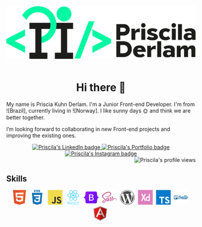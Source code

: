 <HTML>
  <head>
<link rel="import" href="bower_components/flag-icon/flag-icon.html">
    <head>
      <body>
<div id="header">
<div align="center">
  <img src="https://github.com/pkderlam87/portfolio/blob/main/images/Logos/Logo%20Pee-%20font%20black%20and%20green%20-%20without%20background.png"     alt="Priscila's logo">
</div>
<br>
<div>
  <h1 align="center">Hi there 👋</h1>
  <p>My name is Priscia Kuhn Derlam. I'm a Junior Front-end Developer. I'm from ![Brazil], currently living in ![Norway]. I like sunny days 🌞 and think we are better together.</p>
  <p>I’m looking forward to collaborating in new Front-end projects and improving the existing ones.</p>
</div>
<div id="badges" align="center">
  <a href="https://www.linkedin.com/in/priscila-kuhn-derlam/">
    <img src="https://img.shields.io/badge/LinkedIn-blue?logo=linkedin&logoColor=white" alt="Priscila's LinkedIn badge">
  </a>
    <a href="https://www.pkderlam.one/portfolio">
    <img src="https://img.shields.io/badge/Portfolio-brightgreen?logo=%CF%80&logoColor=white"alt="Priscila's Portfolio badge">
  </a>
    <a href="https://www.instagram.com/prisciladerlam/">
    <img src="https://img.shields.io/badge/Instagram-orange?logo=instagram&logoColor=white" alt="Priscila's Instagram badge">
  </a>
</div>
<div id="views" align="right">
  <img src="https://komarev.com/ghpvc/?username=pkderlam87&style=flat-square&color=blue" alt=" Priscila's profile views"/>
</div>
</div>
<div id="main">
 <div id="skills">
   <h2>Skills</h2>
   <div id="skillsIcon" align="center">
     <img src="https://github.com/devicons/devicon/blob/master/icons/html5/html5-original.svg" title="HTML5" alt="HTML" width="40" height="40"/>&nbsp;
     <img src="https://github.com/devicons/devicon/blob/master/icons/css3/css3-plain-wordmark.svg"  title="CSS3" alt="CSS" width="40" height="40"/>&nbsp;
     <img src="https://github.com/devicons/devicon/blob/master/icons/javascript/javascript-original.svg" title="JavaScript" alt="JavaScript" width="40" height="40"/>&nbsp;
     <img src="https://github.com/devicons/devicon/blob/master/icons/react/react-original-wordmark.svg" title="React" alt="React" width="40" height="40"/>&nbsp;
   <img src="https://github.com/devicons/devicon/blob/master/icons/bootstrap/bootstrap-original.svg" title="Bootstrap" alt="Bootstrap" width="40" height="40"/>&nbsp;
   <img src="https://github.com/devicons/devicon/blob/master/icons/sass/sass-original.svg" title="sass" alt="sass" width="40" height="40"/>&nbsp;
   <img src="https://github.com/devicons/devicon/blob/master/icons/wordpress/wordpress-plain.svg" title="wordpress" alt="wordpress" width="40" height="40"/>&nbsp;
   <img src="https://github.com/devicons/devicon/blob/master/icons/xd/xd-plain.svg" title="Adobe Xd" alt="Adobe Xd" width="40" height="40"/>&nbsp;
   <img src="https://github.com/devicons/devicon/blob/master/icons/typescript/typescript-original.svg" title="typescript" alt="typescript" width="40" height="40"/>&nbsp;
   <img src="https://github.com/devicons/devicon/blob/master/icons/trello/trello-plain-wordmark.svg" title="trello" alt="trello" width="40" height="40"/>&nbsp;
   <img src="https://github.com/devicons/devicon/blob/master/icons/angularjs/angularjs-original.svg" title="Angular" alt="Angular" width="40" height="40"/>&nbsp;
   </div>
  </div>
<div id="about">
</div>
  <script src="bower_components/webcomponentsjs/webcomponents.min.js"></script>
  </body>
<HTML>
